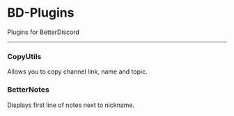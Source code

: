 # BD-Plugins
Plugins for BetterDiscord

---

### CopyUtils
Allows you to copy channel link, name and topic.

### BetterNotes
Displays first line of notes next to nickname.
